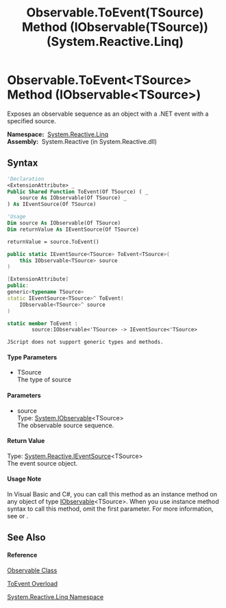 ﻿---
title: Observable.ToEvent(TSource) Method (IObservable(TSource)) (System.Reactive.Linq)
TOCTitle: ToEvent(TSource) Method (IObservable(TSource))
ms:assetid: M:System.Reactive.Linq.Observable.ToEvent``1(System.IObservable{``0})
ms:mtpsurl: https://msdn.microsoft.com/en-us/library/Hh228916(v=VS.103)
ms:contentKeyID: 36068334
ms.date: 06/28/2011
mtps_version: v=VS.103
dev_langs:
- vb
- csharp
- c++
- fsharp
- jscript
---

# Observable.ToEvent\<TSource\> Method (IObservable\<TSource\>)

Exposes an observable sequence as an object with a .NET event with a specified source.

**Namespace:**  [System.Reactive.Linq](hh211929\(v=vs.103\).md)  
**Assembly:**  System.Reactive (in System.Reactive.dll)

## Syntax

``` vb
'Declaration
<ExtensionAttribute> _
Public Shared Function ToEvent(Of TSource) ( _
    source As IObservable(Of TSource) _
) As IEventSource(Of TSource)
```

``` vb
'Usage
Dim source As IObservable(Of TSource)
Dim returnValue As IEventSource(Of TSource)

returnValue = source.ToEvent()
```

``` csharp
public static IEventSource<TSource> ToEvent<TSource>(
    this IObservable<TSource> source
)
```

``` c++
[ExtensionAttribute]
public:
generic<typename TSource>
static IEventSource<TSource>^ ToEvent(
    IObservable<TSource>^ source
)
```

``` fsharp
static member ToEvent : 
        source:IObservable<'TSource> -> IEventSource<'TSource> 
```

``` jscript
JScript does not support generic types and methods.
```

#### Type Parameters

  - TSource  
    The type of source

#### Parameters

  - source  
    Type: [System.IObservable](https://msdn.microsoft.com/en-us/library/Dd990377)\<TSource\>  
    The observable source sequence.  

#### Return Value

Type: [System.Reactive.IEventSource](hh229309\(v=vs.103\).md)\<TSource\>  
The event source object.  

#### Usage Note

In Visual Basic and C\#, you can call this method as an instance method on any object of type [IObservable](https://msdn.microsoft.com/en-us/library/Dd990377)\<TSource\>. When you use instance method syntax to call this method, omit the first parameter. For more information, see [](https://msdn.microsoft.com/en-us/library/Bb384936) or [](https://msdn.microsoft.com/en-us/library/Bb383977).

## See Also

#### Reference

[Observable Class](hh244252\(v=vs.103\).md)

[ToEvent Overload](hh229348\(v=vs.103\).md)

[System.Reactive.Linq Namespace](hh211929\(v=vs.103\).md)

